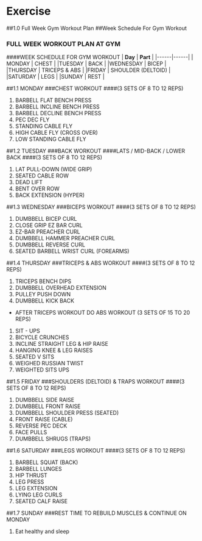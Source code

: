 # Exercise

##1.0 Full Week Gym Workout Plan
##Week Schedule For Gym Workout

### FULL WEEK WORKOUT PLAN AT GYM

####WEEK SCHEDULE FOR GYM WORKOUT
| __Day__ | __Part__ |
|------|------|
| MONDAY | CHEST |
|TUESDAY |        BACK |
|WEDNESDAY |       BICEP |
|THURSDAY |      TRICEPS & ABS |
|FRIDAY   |        SHOULDER (DELTOID) |
|SATURDAY |        LEGS |
|SUNDAY   |       REST |


##1.1 MONDAY
###CHEST WORKOUT
####(3 SETS OF 8 TO 12 REPS)
1. BARBELL FLAT BENCH PRESS
2. BARBELL INCLINE BENCH PRESS
3. BARBELL DECLINE BENCH PRESS
4. PEC DEC FLY
5. STANDING CABLE FLY
6. HIGH CABLE FLY (CROSS OVER)
7. LOW STANDING CABLE FLY


##1.2 TUESDAY
###BACK WORKOUT
####LATS / MID-BACK / LOWER BACK
####(3 SETS OF 8 TO 12 REPS)
1. LAT PULL-DOWN (WIDE GRIP)
2. SEATED CABLE ROW
3. DEAD LIFT
4. BENT OVER ROW
5. BACK EXTENSION (HYPER)

##1.3 WEDNESDAY
###BICEPS WORKOUT
####(3 SETS OF 8 TO 12 REPS)
1. DUMBBELL BICEP CURL
2. CLOSE GRIP EZ BAR CURL
3. EZ-BAR PREACHER CURL
4. DUMBBELL HAMMER PREACHER CURL
5. DUMBBELL REVERSE CURL
6. SEATED BARBELL WRIST CURL (FOREARMS)

##1.4 THURSDAY
###TRICEPS & ABS WORKOUT
####(3 SETS OF 8 TO 12 REPS)
1. TRICEPS BENCH DIPS
2. DUMBBELL OVERHEAD EXTENSION
3. PULLEY PUSH DOWN
4. DUMBBELL KICK BACK
- AFTER TRICEPS WORKOUT DO ABS WORKOUT
(3 SETS OF 15 TO 20 REPS)
1. SIT - UPS
2. BICYCLE CRUNCHES
3. INCLINE STRAIGHT LEG & HIP RAISE
4. HANGING KNEE & LEG RAISES
5. SEATED V SITS
6. WEIGHED RUSSIAN TWIST
7. WEIGHTED SITS UPS

##1.5 FRIDAY
###SHOULDERS (DELTOID) & TRAPS WORKOUT
####(3 SETS OF 8 TO 12 REPS)
1. DUMBBELL SIDE RAISE
2. DUMBBELL FRONT RAISE
3. DUMBBELL SHOULDER PRESS (SEATED)
4. FRONT RAISE (CABLE)
5. REVERSE PEC DECK
6. FACE PULLS
7. DUMBBELL SHRUGS (TRAPS)

##1.6 SATURDAY
###LEGS WORKOUT
####(3 SETS OF 8 TO 12 REPS)
1. BARBELL SQUAT (BACK)
2. BARBELL LUNGES
3. HIP THRUST
4. LEG PRESS
5. LEG EXTENSION
6. LYING LEG CURLS
7. SEATED CALF RAISE

##1.7 SUNDAY
###REST TIME TO REBUILD MUSCLES & CONTINUE ON MONDAY
1. Eat healthy and sleep